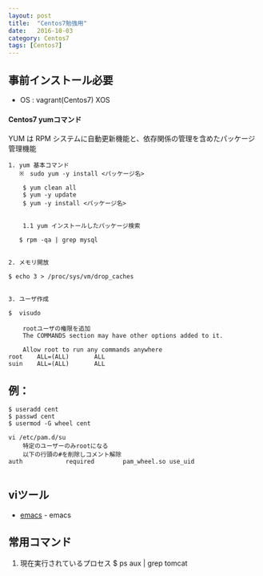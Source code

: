 ```yaml
---
layout: post
title:  "Centos7勉強用"
date:   2016-10-03
category: Centos7
tags: [Centos7]
---
```


## 事前インストール必要

- OS : vagrant(Centos7)
       XOS

#### Centos7 yumコマンド    

YUM は RPM システムに自動更新機能と、依存関係の管理を含めたパッケージ管理機能

    1. yum 基本コマンド
       ※　sudo yum -y install <パッケージ名> 
    
~~~
    $ yum clean all
    $ yum -y update
    $ yum -y install <パッケージ名>
    
~~~
        1.1 yum インストールしたパッケージ検索    
        
~~~   
   $ rpm -qa | grep mysql     
   
~~~
    2. メモリ開放    

~~~
$ echo 3 > /proc/sys/vm/drop_caches     
    
~~~

    3. ユーザ作成

~~~
$  visudo    

    rootユーザの権限を追加
    The COMMANDS section may have other options added to it.
    
    Allow root to run any commands anywhere
root    ALL=(ALL)       ALL
suin    ALL=(ALL)       ALL

~~~

## 例：           

~~~
$ useradd cent    
$ passwd cent    
$ usermod -G wheel cent    

vi /etc/pam.d/su
    特定のユーザーのみrootになる     
    以下の行頭の#を削除しコメント解除    
auth            required        pam_wheel.so use_uid
    
~~~

## viツール
 
- [emacs](http://vdeep.net/centos7-emacs) - emacs


## 常用コマンド

1. 現在実行されているプロセス
    $ ps aux | grep tomcat
